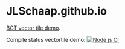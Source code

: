 # JLSchaap.github.io
 [BGT vector tile demo](https://jlschaap.github.io/vectortile-demo-viewer/).
 
 
 
 Compile status vectortile demo:  [![Node.js CI](https://github.com/JLSchaap/vectortile-demo-viewer/actions/workflows/buildanddeploy.yml/badge.svg)](https://github.com/JLSchaap/vectortile-demo-viewer/actions/workflows/buildanddeploy.yml)
 
 
 
